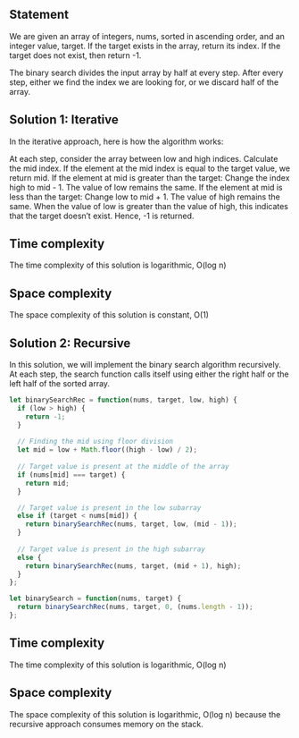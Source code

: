 ## Statement
We are given an array of integers, nums, sorted in ascending order, and an integer value, target. If the target exists in the array, return its index. If the target does not exist, then return -1.

The binary search divides the input array by half at every step. After every step, either we find the index we are looking for, or we discard half of the array.

## Solution 1: Iterative
In the iterative approach, here is how the algorithm works:

At each step, consider the array between low and high indices.
Calculate the mid index.
If the element at the mid index is equal to the target value, we return mid.
If the element at mid is greater than the target:
Change the index high to mid - 1.
The value of low remains the same.
If the element at mid is less than the target:
Change low to mid + 1.
The value of high remains the same.
When the value of low is greater than the value of high, this indicates that the target doesn’t exist. Hence, -1 is returned.

## Time complexity
The time complexity of this solution is logarithmic, O(log n)

## Space complexity
The space complexity of this solution is constant, O(1)

## Solution 2: Recursive
In this solution, we will implement the binary search algorithm recursively. At each step, the search function calls itself using either the right half or the left half of the sorted array.
```js
let binarySearchRec = function(nums, target, low, high) {
  if (low > high) {
    return -1;
  }
  
  // Finding the mid using floor division
  let mid = low + Math.floor((high - low) / 2);
  
  // Target value is present at the middle of the array
  if (nums[mid] === target) {
    return mid;
  } 

  // Target value is present in the low subarray
  else if (target < nums[mid]) {
    return binarySearchRec(nums, target, low, (mid - 1));
  } 
  
  // Target value is present in the high subarray
  else {
    return binarySearchRec(nums, target, (mid + 1), high);
  }
};

let binarySearch = function(nums, target) {
  return binarySearchRec(nums, target, 0, (nums.length - 1));
};
```

## Time complexity
The time complexity of this solution is logarithmic, O(log n)

## Space complexity
The space complexity of this solution is logarithmic, O(log n)
because the recursive approach consumes memory on the stack.
